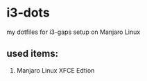 # i3-dots
my dotfiles for i3-gaps setup on Manjaro Linux

## used items:
1. Manjaro Linux XFCE Edtion
